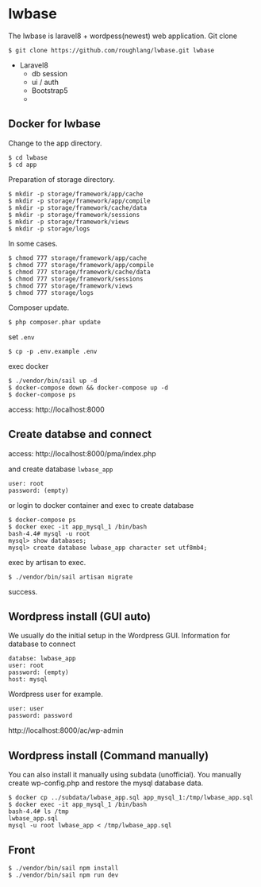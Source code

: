 # lwbase

The lwbase is laravel8 + wordpess(newest) web application.
Git clone
```
$ git clone https://github.com/roughlang/lwbase.git lwbase
```

- Laravel8
    - db session
    - ui / auth
    - Bootstrap5
    - 

## Docker for lwbase

Change to the app directory.
```
$ cd lwbase
$ cd app
```

Preparation of storage directory.
```
$ mkdir -p storage/framework/app/cache
$ mkdir -p storage/framework/app/compile
$ mkdir -p storage/framework/cache/data
$ mkdir -p storage/framework/sessions
$ mkdir -p storage/framework/views
$ mkdir -p storage/logs
```
In some cases.
```
$ chmod 777 storage/framework/app/cache
$ chmod 777 storage/framework/app/compile
$ chmod 777 storage/framework/cache/data
$ chmod 777 storage/framework/sessions
$ chmod 777 storage/framework/views
$ chmod 777 storage/logs
```
Composer update.
```
$ php composer.phar update
```
set `.env`
```
$ cp -p .env.example .env
```
exec docker
```
$ ./vendor/bin/sail up -d
$ docker-compose down && docker-compose up -d
$ docker-compose ps
```
access: http://localhost:8000


## Create databse and connect

access: http://localhost:8000/pma/index.php  

and create database `lwbase_app`
```
user: root  
password: (empty)
```

or login to docker container and exec to create database
```
$ docker-compose ps
$ docker exec -it app_mysql_1 /bin/bash
bash-4.4# mysql -u root
mysql> show databases;
mysql> create database lwbase_app character set utf8mb4;
```

exec by artisan to exec.
```
$ ./vendor/bin/sail artisan migrate
````
success.

## Wordpress install (GUI auto)

We usually do the initial setup in the Wordpress GUI.
Information for database to connect
```
databse: lwbase_app
user: root
password: (empty)
host: mysql
```
Wordpress user for example.
```
user: user
password: password
```
http://localhost:8000/ac/wp-admin

## Wordpress install (Command manually)

You can also install it manually using subdata (unofficial). You manually create wp-config.php and restore the mysql database data.

```
$ docker cp ../subdata/lwbase_app.sql app_mysql_1:/tmp/lwbase_app.sql
$ docker exec -it app_mysql_1 /bin/bash
bash-4.4# ls /tmp
lwbase_app.sql
mysql -u root lwbase_app < /tmp/lwbase_app.sql
```

## Front

```
$ ./vendor/bin/sail npm install
$ ./vendor/bin/sail npm run dev
```